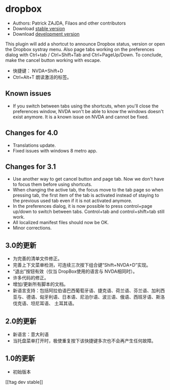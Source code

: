 # dropbox #

* Authors: Patrick ZAJDA, Filaos and other contributors
* Download [stable version][1]
* Download [development version][2]

This plugin will add a shortcut to announce Dropbox status, version or open
the Dropbox systray menu.  Also page tabs working on the preferences dialog
with Ctrl+tab / Ctrl+Shift+Tab and Ctrl+PageUp/Down.  To conclude, make the
cancel button working with escape.

* 快捷键： NVDA+Shift+D
* Ctrl+Alt+T 朗读激活的标签。

## Known issues ##

* If you switch between tabs using the shortcuts, when you'll close the preferences window, NVDA won't be able to know the windows doesn't exist anymore.
It is a known issue on NVDA and cannot be fixed.

## Changes for 4.0 ##

* Translations update.
* Fixed issues with windows 8 metro app.

## Changes for 3.1 ##

* Use another way to get cancel button and page tab. Now we don't have to
  focus them before using shortcuts.
* When changing the active tab, the focus move to the tab page so when
  pressing tab, the first item of the tab is activated instead of staying to
  the previous used tab even if it is not activated anymore.
* In the preferences dialog, it is now possible to press control+page
  up/down to switch between tabs. Control+tab and control+shift+tab still
  work.
* All localized manifest files should now be OK.
* Minor corrections.

## 3.0的更新 ##

* 为完善的清单文件修正。
* 完善上下文菜单检测，可连续三次按下组合键“Shift+NVDA+D”实现。
* “退出”按钮有效（仅当 DropBox使用的语言与 NVDA相同时）。
* 许多代码的修正。
* 增加/更新所有脚本的文档。
* 新语言支持：包括阿拉伯语巴西葡萄牙语、捷克语、荷兰语、芬兰语、加利西亚与、德语、匈牙利语、日本语、尼泊尔语、波兰语、俄语、西班牙语、斯洛伐克语、坦尼耳语、
  土耳其语。

## 2.0的更新 ##

* 新语言：意大利语
* 当托盘菜单打开时，极使重复按下该快捷键多次也不会再产生任何故障。

## 1.0的更新 ##

* 初始版本

[[!tag dev stable]]

[1]: http://addons.nvda-project.org/files/get.php?file=dx

[2]: http://addons.nvda-project.org/files/get.php?file=dx-dev
